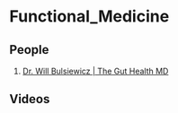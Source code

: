 # Functional_Medicine

## People
1. [Dr. Will Bulsiewicz | The Gut Health MD](https://theplantfedgut.com/)

## Videos
